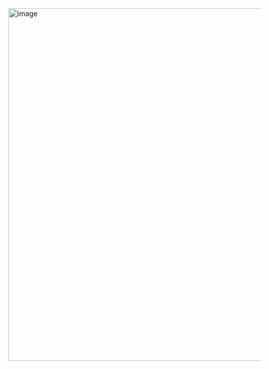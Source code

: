 <img width="726" height="705" alt="image" src="https://github.com/user-attachments/assets/6e38dee4-4d67-47cf-9ca0-712f4fe93c34" />
